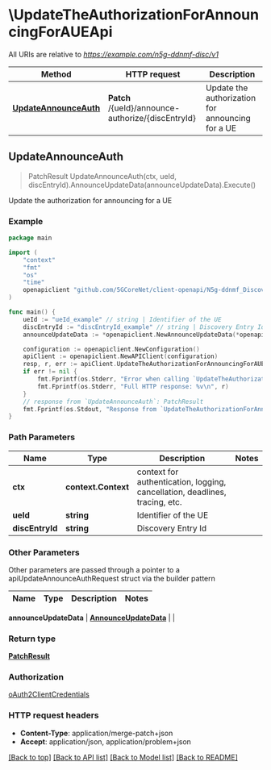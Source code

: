 # \UpdateTheAuthorizationForAnnouncingForAUEApi

All URIs are relative to *https://example.com/n5g-ddnmf-disc/v1*

Method | HTTP request | Description
------------- | ------------- | -------------
[**UpdateAnnounceAuth**](UpdateTheAuthorizationForAnnouncingForAUEApi.md#UpdateAnnounceAuth) | **Patch** /{ueId}/announce-authorize/{discEntryId} | Update the authorization for announcing for a UE



## UpdateAnnounceAuth

> PatchResult UpdateAnnounceAuth(ctx, ueId, discEntryId).AnnounceUpdateData(announceUpdateData).Execute()

Update the authorization for announcing for a UE

### Example

```go
package main

import (
    "context"
    "fmt"
    "os"
    "time"
    openapiclient "github.com/5GCoreNet/client-openapi/N5g-ddnmf_Discovery"
)

func main() {
    ueId := "ueId_example" // string | Identifier of the UE
    discEntryId := "discEntryId_example" // string | Discovery Entry Id
    announceUpdateData := *openapiclient.NewAnnounceUpdateData(*openapiclient.NewDiscoveryType(), time.Now()) // AnnounceUpdateData | 

    configuration := openapiclient.NewConfiguration()
    apiClient := openapiclient.NewAPIClient(configuration)
    resp, r, err := apiClient.UpdateTheAuthorizationForAnnouncingForAUEApi.UpdateAnnounceAuth(context.Background(), ueId, discEntryId).AnnounceUpdateData(announceUpdateData).Execute()
    if err != nil {
        fmt.Fprintf(os.Stderr, "Error when calling `UpdateTheAuthorizationForAnnouncingForAUEApi.UpdateAnnounceAuth``: %v\n", err)
        fmt.Fprintf(os.Stderr, "Full HTTP response: %v\n", r)
    }
    // response from `UpdateAnnounceAuth`: PatchResult
    fmt.Fprintf(os.Stdout, "Response from `UpdateTheAuthorizationForAnnouncingForAUEApi.UpdateAnnounceAuth`: %v\n", resp)
}
```

### Path Parameters


Name | Type | Description  | Notes
------------- | ------------- | ------------- | -------------
**ctx** | **context.Context** | context for authentication, logging, cancellation, deadlines, tracing, etc.
**ueId** | **string** | Identifier of the UE | 
**discEntryId** | **string** | Discovery Entry Id | 

### Other Parameters

Other parameters are passed through a pointer to a apiUpdateAnnounceAuthRequest struct via the builder pattern


Name | Type | Description  | Notes
------------- | ------------- | ------------- | -------------


 **announceUpdateData** | [**AnnounceUpdateData**](AnnounceUpdateData.md) |  | 

### Return type

[**PatchResult**](PatchResult.md)

### Authorization

[oAuth2ClientCredentials](../README.md#oAuth2ClientCredentials)

### HTTP request headers

- **Content-Type**: application/merge-patch+json
- **Accept**: application/json, application/problem+json

[[Back to top]](#) [[Back to API list]](../README.md#documentation-for-api-endpoints)
[[Back to Model list]](../README.md#documentation-for-models)
[[Back to README]](../README.md)

